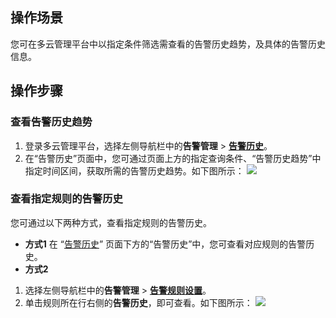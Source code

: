 ## 操作场景
您可在多云管理平台中以指定条件筛选需查看的告警历史趋势，及具体的告警历史信息。


## 操作步骤

### 查看告警历史趋势
1. 登录多云管理平台，选择左侧导航栏中的**告警管理** > **[告警历史](https://cmp.tencent.cn/alarm/history)**。
2. 在“告警历史”页面中，您可通过页面上方的指定查询条件、“告警历史趋势”中指定时间区间，获取所需的告警历史趋势。如下图所示：
![](https://qcloudimg.tencent-cloud.cn/raw/e95329c002924c1f94499628ae6ae971.png)


### 查看指定规则的告警历史
您可通过以下两种方式，查看指定规则的告警历史。

- **方式1**
在 “[告警历史](https://cmp.tencent.cn/alarm/history)” 页面下方的“告警历史”中，您可查看对应规则的告警历史。
- **方式2**
 1. 选择左侧导航栏中的**告警管理** > **[告警规则设置](https://cmp.tencent.cn/alarm/rule)**。
 2. 单击规则所在行右侧的**告警历史**，即可查看。如下图所示：
 ![](https://qcloudimg.tencent-cloud.cn/raw/34568973b60bcde4186d1dbc3e6f6d42.png)

